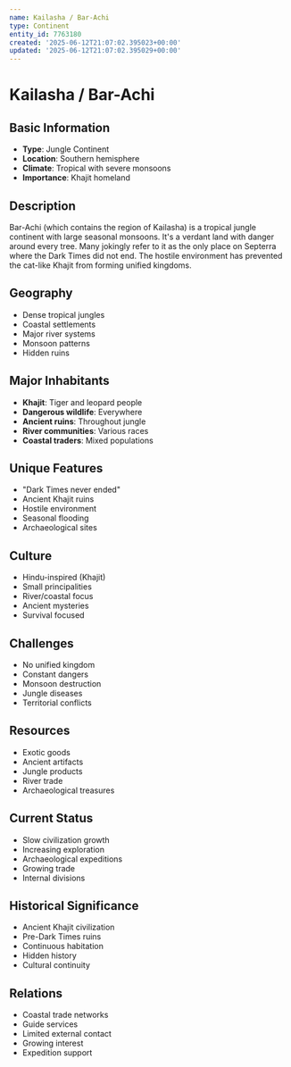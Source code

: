 ```yaml
---
name: Kailasha / Bar-Achi
type: Continent
entity_id: 7763180
created: '2025-06-12T21:07:02.395023+00:00'
updated: '2025-06-12T21:07:02.395029+00:00'
---
```


# Kailasha / Bar-Achi

## Basic Information
- **Type**: Jungle Continent
- **Location**: Southern hemisphere
- **Climate**: Tropical with severe monsoons
- **Importance**: Khajit homeland

## Description
Bar-Achi (which contains the region of Kailasha) is a tropical jungle continent with large seasonal monsoons. It's a verdant land with danger around every tree. Many jokingly refer to it as the only place on Septerra where the Dark Times did not end. The hostile environment has prevented the cat-like Khajit from forming unified kingdoms.

## Geography
- Dense tropical jungles
- Coastal settlements
- Major river systems
- Monsoon patterns
- Hidden ruins

## Major Inhabitants
- **Khajit**: Tiger and leopard people
- **Dangerous wildlife**: Everywhere
- **Ancient ruins**: Throughout jungle
- **River communities**: Various races
- **Coastal traders**: Mixed populations

## Unique Features
- "Dark Times never ended"
- Ancient Khajit ruins
- Hostile environment
- Seasonal flooding
- Archaeological sites

## Culture
- Hindu-inspired (Khajit)
- Small principalities
- River/coastal focus
- Ancient mysteries
- Survival focused

## Challenges
- No unified kingdom
- Constant dangers
- Monsoon destruction
- Jungle diseases
- Territorial conflicts

## Resources
- Exotic goods
- Ancient artifacts
- Jungle products
- River trade
- Archaeological treasures

## Current Status
- Slow civilization growth
- Increasing exploration
- Archaeological expeditions
- Growing trade
- Internal divisions

## Historical Significance
- Ancient Khajit civilization
- Pre-Dark Times ruins
- Continuous habitation
- Hidden history
- Cultural continuity

## Relations
- Coastal trade networks
- Guide services
- Limited external contact
- Growing interest
- Expedition support